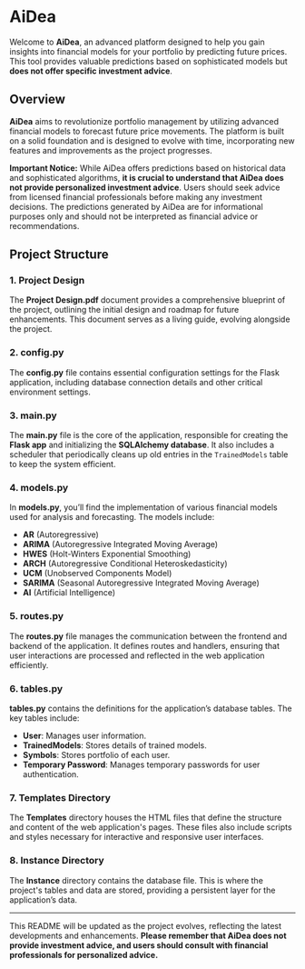 # AiDea

Welcome to **AiDea**, an advanced platform designed to help you gain insights into financial models for your portfolio by predicting future prices. This tool provides valuable predictions based on sophisticated models but **does not offer specific investment advice**.

## Overview

**AiDea** aims to revolutionize portfolio management by utilizing advanced financial models to forecast future price movements. The platform is built on a solid foundation and is designed to evolve with time, incorporating new features and improvements as the project progresses. 

**Important Notice:** While AiDea offers predictions based on historical data and sophisticated algorithms, **it is crucial to understand that AiDea does not provide personalized investment advice**. Users should seek advice from licensed financial professionals before making any investment decisions. The predictions generated by AiDea are for informational purposes only and should not be interpreted as financial advice or recommendations.

## Project Structure

### 1. **Project Design**
The **Project Design.pdf** document provides a comprehensive blueprint of the project, outlining the initial design and roadmap for future enhancements. This document serves as a living guide, evolving alongside the project.

### 2. **config.py**
The **config.py** file contains essential configuration settings for the Flask application, including database connection details and other critical environment settings.

### 3. **main.py**
The **main.py** file is the core of the application, responsible for creating the **Flask app** and initializing the **SQLAlchemy database**. It also includes a scheduler that periodically cleans up old entries in the `TrainedModels` table to keep the system efficient.

### 4. **models.py**
In **models.py**, you’ll find the implementation of various financial models used for analysis and forecasting. The models include:
- **AR** (Autoregressive)
- **ARIMA** (Autoregressive Integrated Moving Average)
- **HWES** (Holt-Winters Exponential Smoothing)
- **ARCH** (Autoregressive Conditional Heteroskedasticity)
- **UCM** (Unobserved Components Model)
- **SARIMA** (Seasonal Autoregressive Integrated Moving Average)
- **AI** (Artificial Intelligence)

### 5. **routes.py**
The **routes.py** file manages the communication between the frontend and backend of the application. It defines routes and handlers, ensuring that user interactions are processed and reflected in the web application efficiently.

### 6. **tables.py**
**tables.py** contains the definitions for the application’s database tables. The key tables include:
- **User**: Manages user information.
- **TrainedModels**: Stores details of trained models.
- **Symbols**: Stores portfolio of each user.
- **Temporary Password**: Manages temporary passwords for user authentication.

### 7. **Templates Directory**
The **Templates** directory houses the HTML files that define the structure and content of the web application's pages. These files also include scripts and styles necessary for interactive and responsive user interfaces.

### 8. **Instance Directory**
The **Instance** directory contains the database file. This is where the project's tables and data are stored, providing a persistent layer for the application’s data.

---

This README will be updated as the project evolves, reflecting the latest developments and enhancements. **Please remember that AiDea does not provide investment advice, and users should consult with financial professionals for personalized advice.**
